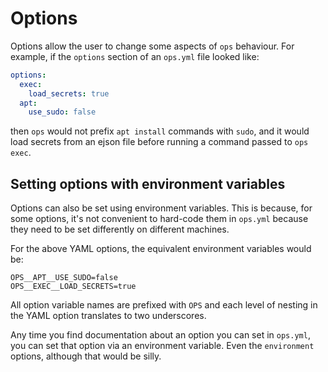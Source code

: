 # Options

Options allow the user to change some aspects of `ops` behaviour. For example, if the `options` section of an `ops.yml` file looked like:

```yaml
options:
  exec:
    load_secrets: true
  apt:
    use_sudo: false
```

then `ops` would not prefix `apt install` commands with `sudo`, and it would load secrets from an ejson file before running a command passed to `ops exec`.

## Setting options with environment variables

Options can also be set using environment variables. This is because, for some options, it's not convenient to hard-code them in `ops.yml` because they need to be set differently on different machines.

For the above YAML options, the equivalent environment variables would be:

```
OPS__APT__USE_SUDO=false
OPS__EXEC__LOAD_SECRETS=true
```

All option variable names are prefixed with `OPS` and each level of nesting in the YAML option translates to two underscores.

Any time you find documentation about an option you can set in `ops.yml`, you can set that option via an environment variable. Even the `environment` options, although that would be silly.